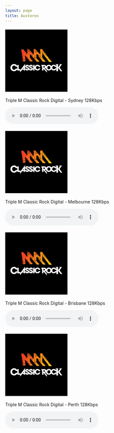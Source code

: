```yaml
---
layout: page
title: Austereo
---
```


<script src="https://cdn.jsdelivr.net/npm/hls.js@1"></script> <!-- Include the HLS.js library -->


<p align="left"><a href="https://wz2liw.scahw.com.au/live/2classicrock_128.stream/playlist.m3u8">
<img style="vertical-align:middle;margin:5px 0px 5px 0px" width="200" src="/assets/img/stations/triplemclassicrock.png">
</a></p>

Triple M Classic Rock Digital - Sydney 128Kbps

<audio id="2classicrock" controls></audio>


<p align="left"><a href="https://wz2liw.scahw.com.au/live/3classicrock_128.stream/playlist.m3u8">
<img style="vertical-align:middle;margin:5px 0px 5px 0px" width="200" src="/assets/img/stations/triplemclassicrock.png">
</a></p>

Triple M Classic Rock Digital - Melbourne 128Kbps

<audio id="3classicrock" controls></audio>

<p align="left"><a href="https://wz2liw.scahw.com.au/live/4classicrock_128.stream/playlist.m3u8">
<img style="vertical-align:middle;margin:5px 0px 5px 0px" width="200" src="/assets/img/stations/triplemclassicrock.png">
</a></p>

Triple M Classic Rock Digital - Brisbane 128Kbps

<audio id="4classicrock" controls></audio>

<p align="left"><a href="https://wz2liw.scahw.com.au/live/6classicrock_128.stream/playlist.m3u8">
<img style="vertical-align:middle;margin:5px 0px 5px 0px" width="200" src="/assets/img/stations/triplemclassicrock.png">
</a></p>

Triple M Classic Rock Digital - Perth 128Kbps

<audio id="6classicrock" controls></audio>


<!------------------------------------------->
<!--SCRIPTS-->
<!------------------------------------------->

<script>
  var audio1 = document.getElementById('2classicrock');
  // Initialize more audio variables as needed

  if (audio1.canPlayType('application/vnd.apple.mpegurl') || (typeof window.Hls === 'undefined')) {
    audio1.src = 'https://wz2liw.scahw.com.au/live/2classicrock_128.stream/playlist.m3u8'; // Provide the path to the first .m3u8 file
    audio1.addEventListener('loadedmetadata', function() {
      audio1.play(); // Start playback once metadata is loaded
    });

    // Provide fallback sources and initialize more audio players as needed
  } else {
    var hls1 = new Hls();
    // Initialize more Hls instances as needed

    hls1.loadSource('https://wz2liw.scahw.com.au/live/2classicrock_128.stream/playlist.m3u8'); // Provide the path to the first .m3u8 file
    hls1.attachMedia(audio1);

    // Load and initialize more audio players using HLS.js as needed
  }
</script>

<script>
  var audio2 = document.getElementById('3classicrock');
  // Initialize more audio variables as needed

  if (audio2.canPlayType('application/vnd.apple.mpegurl') || (typeof window.Hls === 'undefined')) {
    audio2.src = 'https://wz2liw.scahw.com.au/live/3classicrock_128.stream/playlist.m3u8'; // Provide the path to the first .m3u8 file
    audio2.addEventListener('loadedmetadata', function() {
      audio2.play(); // Start playback once metadata is loaded
    });

    // Provide fallback sources and initialize more audio players as needed
  } else {
    var hls2 = new Hls();
    // Initialize more Hls instances as needed

    hls2.loadSource('https://wz2liw.scahw.com.au/live/3classicrock_128.stream/playlist.m3u8'); // Provide the path to the first .m3u8 file
    hls2.attachMedia(audio2);

    // Load and initialize more audio players using HLS.js as needed
  }
</script>

<script>
  var audio3 = document.getElementById('4classicrock');
  // Initialize more audio variables as needed

  if (audio3.canPlayType('application/vnd.apple.mpegurl') || (typeof window.Hls === 'undefined')) {
    audio3.src = 'https://wz2liw.scahw.com.au/live/4classicrock_128.stream/playlist.m3u8'; // Provide the path to the first .m3u8 file
    audio3.addEventListener('loadedmetadata', function() {
      audio3.play(); // Start playback once metadata is loaded
    });

    // Provide fallback sources and initialize more audio players as needed
  } else {
    var hls3 = new Hls();
    // Initialize more Hls instances as needed

    hls3.loadSource('https://wz2liw.scahw.com.au/live/4classicrock_128.stream/playlist.m3u8'); // Provide the path to the first .m3u8 file
    hls3.attachMedia(audio3);

    // Load and initialize more audio players using HLS.js as needed
  }
</script>

<script>
  var audio4 = document.getElementById('6classicrock');
  // Initialize more audio variables as needed

  if (audio4.canPlayType('application/vnd.apple.mpegurl') || (typeof window.Hls === 'undefined')) {
    audio4.src = 'https://wz2liw.scahw.com.au/live/6classicrock_128.stream/playlist.m3u8'; // Provide the path to the first .m3u8 file
    audio4.addEventListener('loadedmetadata', function() {
      audio4.play(); // Start playback once metadata is loaded
    });

    // Provide fallback sources and initialize more audio players as needed
  } else {
    var hls4 = new Hls();
    // Initialize more Hls instances as needed

    hls4.loadSource('https://wz2liw.scahw.com.au/live/6classicrock_128.stream/playlist.m3u8'); // Provide the path to the first .m3u8 file
    hls4.attachMedia(audio4);

    // Load and initialize more audio players using HLS.js as needed
  }
</script>

